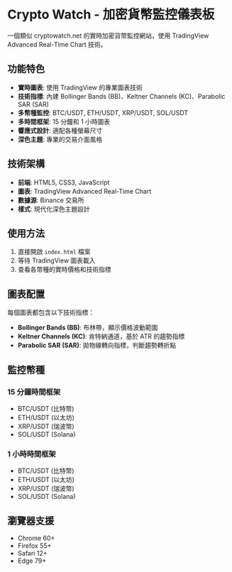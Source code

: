 # Crypto Watch - 加密貨幣監控儀表板

一個類似 cryptowatch.net 的實時加密貨幣監控網站，使用 TradingView Advanced Real-Time Chart 技術。

## 功能特色

- **實時圖表**: 使用 TradingView 的專業圖表技術
- **技術指標**: 內建 Bollinger Bands (BB)、Keltner Channels (KC)、Parabolic SAR (SAR)
- **多幣種監控**: BTC/USDT, ETH/USDT, XRP/USDT, SOL/USDT
- **多時間框架**: 15 分鐘和 1 小時圖表
- **響應式設計**: 適配各種螢幕尺寸
- **深色主題**: 專業的交易介面風格

## 技術架構

- **前端**: HTML5, CSS3, JavaScript
- **圖表**: TradingView Advanced Real-Time Chart
- **數據源**: Binance 交易所
- **樣式**: 現代化深色主題設計

## 使用方法

1. 直接開啟 `index.html` 檔案
2. 等待 TradingView 圖表載入
3. 查看各幣種的實時價格和技術指標

## 圖表配置

每個圖表都包含以下技術指標：

- **Bollinger Bands (BB)**: 布林帶，顯示價格波動範圍
- **Keltner Channels (KC)**: 肯特納通道，基於 ATR 的趨勢指標
- **Parabolic SAR (SAR)**: 拋物線轉向指標，判斷趨勢轉折點

## 監控幣種

### 15 分鐘時間框架

- BTC/USDT (比特幣)
- ETH/USDT (以太坊)
- XRP/USDT (瑞波幣)
- SOL/USDT (Solana)

### 1 小時時間框架

- BTC/USDT (比特幣)
- ETH/USDT (以太坊)
- XRP/USDT (瑞波幣)
- SOL/USDT (Solana)

## 瀏覽器支援

- Chrome 60+
- Firefox 55+
- Safari 12+
- Edge 79+
